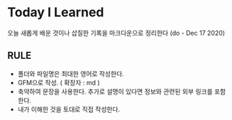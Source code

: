 # Today I Learned

오늘 새롭게 배운 것이나 삽질한 기록을 마크다운으로 정리한다 (do - Dec 17 2020)    
  
    
      
## RULE

 - 폴더와 파일명은 최대한 영어로 작성한다.
 - GFM으로 작성. ( 확장자 : md )
 - 축약하여 문장을 사용한다. 추가로 설명이 있다면 정보와 관련된 외부 링크를 포함한다.
 - 내가 이해한 것을 토대로 직접 작성한다.
 
